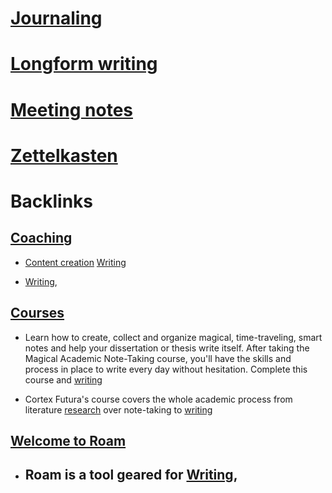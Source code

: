 # [Journaling](<Journaling.md>)
# [Longform writing](<Longform writing.md>)
# [Meeting notes](<Meeting notes.md>)
# [Zettelkasten](<Zettelkasten.md>)

# Backlinks
## [Coaching](<Coaching.md>)
- [Content creation](<Content creation.md>) [Writing](<Writing.md>)

- [Writing](<Writing.md>),

## [Courses](<Courses.md>)
- Learn how to create, collect and organize magical, time-traveling, smart notes and help your dissertation or thesis write itself. After taking the Magical Academic Note-Taking course, you'll have the skills and process in place to write every day without hesitation. Complete this course and [writing]([Writing](<Writing.md>))

- Cortex Futura's course covers the whole academic process from literature [research]([Research](<Research.md>)) over note-taking to [writing]([Writing](<Writing.md>))

## [Welcome to Roam](<Welcome to Roam.md>)
- ## Roam is a tool geared for [Writing](<Writing.md>),

